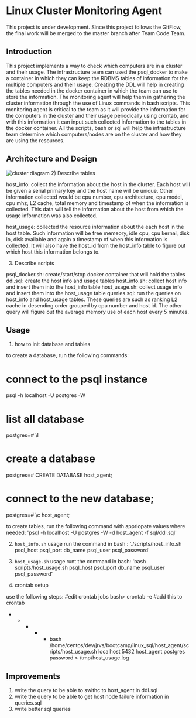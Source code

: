 # Linux Cluster Monitoring Agent
This project is under development. Since this project follows the GitFlow, the final work will be merged to the master branch after Team Code Team.
## Introduction
This project implements a way to check which computers are in a cluster and their usage. The infrastructure team can used the psql_docker to make a container in which they can keep the RDBMS tables of information for the multiple computers and their usage. Creating the DDL will help in creating the tables needed in the docker container in which the team can use to store the information. The monitoring agent will help them in gathering the cluster information through the use of Linux commands in bash scripts. This monitoring agent is critical to the team as it will provide the information for the computers in the cluster and their usage periodically using crontab, and with this information it can input such collected information to the tables in the docker container. All the scripts, bash or sql will help the infrastructure team determine which computers/nodes are on the cluster and how they are using the resources.

## Architecture and Design
![cluster diagram](https://app.diagrams.net/?lightbox=1&highlight=0000ff&edit=_blank&layers=1&nav=1&title=Untitled%20Diagram.drawio#R7Vpdc5s4FP01PCbDl7D92CTd5qG77Yx3NumjDAqowcgj5NjZX78SSBghuSabGDyuXzzoggU653B0r5AT3C63XyhcZX%2BSBOWO7yZbJ7hzfH8aAf4rAq91IARRHUgpTuqQtwvM8b9IBl0ZXeMEldqFjJCc4ZUejElRoJhpMUgp2eiXPZFcv%2BsKpsgIzGOYm9EHnLBMDgu4u%2Fg9wmmm7uy58swSqotloMxgQjatUPDZCW4pIaw%2BWm5vUS6wU7jU%2F%2Ftjz9nmwSgqWJ8%2FzP9Or%2BD9z8k%2F058PV4vHh7v76OFK9vIC87UcsHxY9qoQoGRdJEh04jnBzSbDDM1XMBZnN5xyHsvYMpenZXeIMrTd%2B5xeM3quGkSWiNFXfon8Q6Col4qJZHOzg9%2BbyljWhl4hDyXladP1DhV%2BIIF5A0j%2B6YHk%2BTpIDWjjoRScHkrA64HSZFCUgIHSPSkZj3gGWnzcTIekZJQ8o1uSE8ojBSn4lTdPOM87IZjjtODNmOOEePxGoIi5qX2SJ5Y4ScRtrBzsWHI%2FSKyBToM%2FM2kILSz4xyIh2keCKdmzISHoOEY4MgeTfRwE58sB8E%2FsRZgd9myetqzEYQIZLBmh%2B8D6WOduYFDODUykgAUpcCyk1MzRguqOI3IDS3S%2BeuXZus5CMLJePTNf5QxkPDKPKV6xX2Qc7jB5WWeqCyw2a0s4wqMhZiavp4VYd16yWOKwgJl57GkBBk5OYuHhWQQVySdRjQtvy2FZ4ljHBW0xexQQXs9mE9n%2BUbUjbybbd1uJcdV4bTW%2BI4r5WIRj1rGCj%2Bux3aj7mqjmrquqpfqqHxslxpJAhxs%2BNLKmMerhVAzSFLFDU7BJds95jqIcMvyiP6%2BNYXmH7wQXrPXyuXu0pLqoxyn%2F1V5c6HYE9mQ2qqMaB6OjSnDNsN%2BhQbOucvwoF9Nwgl%2F4YSoO5xvM4kyd4DdqnTMkqxKfeL3okfMsahf4umgCMH5OK2%2F4tmY5FtN7FU8gff7Gu8GsUt21C%2FSgX0U%2Fylw7aZRvK4B9i76mRzMLs%2FZ6h1mAllV4v7aJxhKuuTjbtnDFOfCDA85Qtbo285F24fe0i1roY%2FlF2C1gujrp6xfhpNNRMLBfmOXnwDLUZiZNfWAE%2BV3UN6j6etTdvdWnZUs%2B6Cc%2F79p1J46eHIHpyCYYXFQ4pArVON6lwh5%2BJhKMtpTAII52EdOwYurxJfF%2FWVrbz3zN0KYHyz9PdzgwYPkHespv1PLvfNTX4%2BNj%2F3QumoXapOp6B2bVNyxBRKOXGpdKY1hp2lbHjJWJvxDbEPrsNBtZMCl6rlOcz9eG7hqSZefHoF8bfNtaxYU6C3Whq38oajZVjEadrb6%2FUGejrvPW2fbIDEvdtA91Wb1ZABdPRDxEkfDfdSk28%2F1m%2FHW%2Fn3lju6aaXy%2F89Xv%2FZp1Zz7LTYVj%2BbJXcW%2FhznyhZimB1L8IyjjJ%2Fdv6HUrS5w7qFMl4718bdVGhBu5HfRSbd19y2IcZTs%2FAwOvEv7%2FlbdoZ03vPgeHu%2FeHO3rbyuY3Z784PP%2FwE%3D)
2) Describe tables

host_info: collect the information about the host in the cluster. Each host will be given a serial primary key and the host name will be unique. Other information collected would be cpu number, cpu architecture, cpu model, cpu mhz, L2 cache, total memory and timestamp of when the information is collected. This data will tell the information about the host from which the usage information was also collected.

host_usage: collected the resource information about the each host in the host table. Such information will be free memeory, idle cpu, cpu kernal, disk io, disk available and again a timestamp of when this information is collected. It will also have the host_id from the host_info table to figure out which host this information belongs to.

3) Describe scripts

psql_docker.sh: create/start/stop docker container that will hold the tables
ddl.sql: create the host info and usage tables
host_info.sh: collect host info and insert them into the host_info table
host_usage.sh: collect usage info and insert them into the host_usage table
queries.sql: run the queries on host_info and host_usage tables. These queries are such as ranking L2 cache in desending order grouped by cpu number and host id. The other query will figure out the average memory use of each host every 5 minutes.

## Usage
1) how to init database and tables

to create a database, run the following commands:
# connect to the psql instance
psql -h localhost -U postgres -W
# list all database
postgres=# \l
# create a database
postgres=# CREATE DATABASE host_agent;
# connect to the new database;
postgres=# \c host_agent;

to create tables, run the following command with appriopate values where needed:
'psql -h localhost -U postgres -W -d host_agent -f sql/ddl.sql'

2) `host_info.sh` usage
run the command in bash : './scripts/host_info.sh psql_host psql_port db_name psql_user psql_password'

3) `host_usage.sh` usage
runt the command in bash: 'bash scripts/host_usage.sh psql_host psql_port db_name psql_user psql_password'

4) crontab setup

use the following steps:
#edit crontab jobs
bash> crontab -e
#add this to crontab
* * * * * bash /home/centos/dev/jrvs/bootcamp/linux_sql/host_agent/scripts/host_usage.sh localhost 5432 host_agent postgres password > /tmp/host_usage.log


## Improvements 
1) write the query to be able to swithc to host_agent in ddl.sql
2) write the query to be able to get host node failure information in queries.sql
3) write better sql queries

